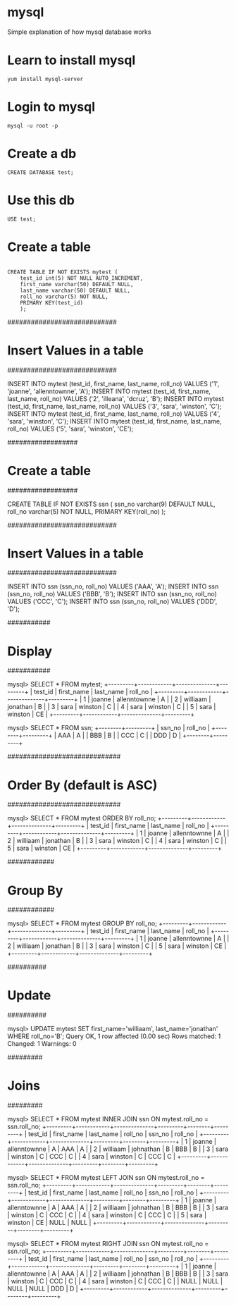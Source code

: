 # mysql
Simple explanation of how mysql database works


# Learn to install mysql #

```
yum install mysql-server
```


# Login to mysql #
```
mysql -u root -p
```

# Create a db #
```
CREATE DATABASE test;
```

# Use this db #
```
USE test;
```


# Create a table #
```mysql

CREATE TABLE IF NOT EXISTS mytest (
    test_id int(5) NOT NULL AUTO_INCREMENT,
    first_name varchar(50) DEFAULT NULL,
    last_name varchar(50) DEFAULT NULL,
    roll_no varchar(5) NOT NULL,
    PRIMARY KEY(test_id)
    );
```

############################
# Insert Values in a table #
############################

INSERT INTO mytest (test_id, first_name, last_name, roll_no) VALUES ('1', 'joanne', 'allenntownne', 'A');
INSERT INTO mytest (test_id, first_name, last_name, roll_no) VALUES ('2', 'illeana', 'dcruz', 'B');
INSERT INTO mytest (test_id, first_name, last_name, roll_no) VALUES ('3', 'sara', 'winston', 'C');
INSERT INTO mytest (test_id, first_name, last_name, roll_no) VALUES ('4', 'sara', 'winston', 'C');
INSERT INTO mytest (test_id, first_name, last_name, roll_no) VALUES ('5', 'sara', 'winston', 'CE');

##################
# Create a table #
##################

CREATE TABLE IF NOT EXISTS ssn (
    ssn_no varchar(9) DEFAULT NULL,
    roll_no varchar(5) NOT NULL,
    PRIMARY KEY(roll_no)
    );

############################
# Insert Values in a table #
############################

INSERT INTO ssn (ssn_no, roll_no) VALUES ('AAA', 'A');
INSERT INTO ssn (ssn_no, roll_no) VALUES ('BBB', 'B');
INSERT INTO ssn (ssn_no, roll_no) VALUES ('CCC', 'C');
INSERT INTO ssn (ssn_no, roll_no) VALUES ('DDD', 'D');

###########
# Display #
###########

mysql> SELECT * FROM mytest;
+---------+------------+--------------+---------+
| test_id | first_name | last_name    | roll_no |
+---------+------------+--------------+---------+
|       1 | joanne     | allenntownne | A       |
|       2 | williaam   | jonathan     | B       |
|       3 | sara       | winston      | C       |
|       4 | sara       | winston      | C       |
|       5 | sara       | winston      | CE      |
+---------+------------+--------------+---------+

mysql> SELECT * FROM ssn;
+--------+---------+
| ssn_no | roll_no |
+--------+---------+
| AAA    | A       |
| BBB    | B       |
| CCC    | C       |
| DDD    | D       |
+--------+---------+

#############################
# Order By (default is ASC) #
#############################

mysql> SELECT * FROM mytest ORDER BY roll_no;
+---------+------------+--------------+---------+
| test_id | first_name | last_name    | roll_no |
+---------+------------+--------------+---------+
|       1 | joanne     | allenntownne | A       |
|       2 | williaam   | jonathan     | B       |
|       3 | sara       | winston      | C       |
|       4 | sara       | winston      | C       |
|       5 | sara       | winston      | CE      |
+---------+------------+--------------+---------+

############
# Group By #
############

mysql> SELECT * FROM mytest GROUP BY roll_no;
+---------+------------+--------------+---------+
| test_id | first_name | last_name    | roll_no |
+---------+------------+--------------+---------+
|       1 | joanne     | allenntownne | A       |
|       2 | williaam   | jonathan     | B       |
|       3 | sara       | winston      | C       |
|       5 | sara       | winston      | CE      |
+---------+------------+--------------+---------+

##########
# Update #
##########

mysql> UPDATE mytest SET first_name='williaam', last_name='jonathan' WHERE roll_no='B';
Query OK, 1 row affected (0.00 sec)
Rows matched: 1  Changed: 1  Warnings: 0

#########
# Joins #
#########

mysql> SELECT * FROM mytest INNER JOIN ssn ON mytest.roll_no = ssn.roll_no;
+---------+------------+--------------+---------+--------+---------+
| test_id | first_name | last_name    | roll_no | ssn_no | roll_no |
+---------+------------+--------------+---------+--------+---------+
|       1 | joanne     | allenntownne | A       | AAA    | A       |
|       2 | williaam   | johnathan    | B       | BBB    | B       |
|       3 | sara       | winston      | C       | CCC    | C       |
|       4 | sara       | winston      | C       | CCC    | C       |
+---------+------------+--------------+---------+--------+---------+

mysql> SELECT * FROM mytest LEFT JOIN ssn ON mytest.roll_no = ssn.roll_no;
+---------+------------+--------------+---------+--------+---------+
| test_id | first_name | last_name    | roll_no | ssn_no | roll_no |
+---------+------------+--------------+---------+--------+---------+
|       1 | joanne     | allenntownne | A       | AAA    | A       |
|       2 | williaam   | johnathan    | B       | BBB    | B       |
|       3 | sara       | winston      | C       | CCC    | C       |
|       4 | sara       | winston      | C       | CCC    | C       |
|       5 | sara       | winston      | CE      | NULL   | NULL    |
+---------+------------+--------------+---------+--------+---------+


mysql> SELECT * FROM mytest RIGHT JOIN ssn ON mytest.roll_no = ssn.roll_no;
+---------+------------+--------------+---------+--------+---------+
| test_id | first_name | last_name    | roll_no | ssn_no | roll_no |
+---------+------------+--------------+---------+--------+---------+
|       1 | joanne     | allenntownne | A       | AAA    | A       |
|       2 | williaam   | johnathan    | B       | BBB    | B       |
|       3 | sara       | winston      | C       | CCC    | C       |
|       4 | sara       | winston      | C       | CCC    | C       |
|    NULL | NULL       | NULL         | NULL    | DDD    | D       |
+---------+------------+--------------+---------+--------+---------+
